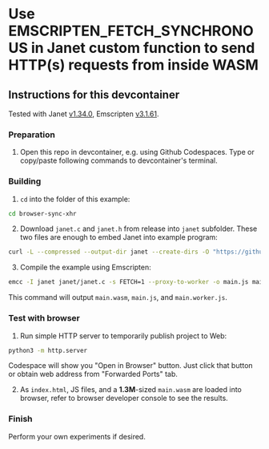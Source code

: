 # Use EMSCRIPTEN_FETCH_SYNCHRONOUS in Janet custom function to send HTTP(s) requests from inside WASM

## Instructions for this devcontainer

Tested with Janet [v1.34.0](https://github.com/janet-lang/janet/releases/tag/v1.34.0),
 Emscripten [v3.1.61](https://github.com/emscripten-core/emscripten/tree/3.1.61).

### Preparation

1. Open this repo in devcontainer, e.g. using Github Codespaces.
   Type or copy/paste following commands to devcontainer's terminal.

### Building

1. `cd` into the folder of this example:

```sh
cd browser-sync-xhr
```

2. Download `janet.c` and `janet.h` from release into `janet` subfolder. These two files are enough to embed 
 Janet into example program:

```sh
curl -L --compressed --output-dir janet --create-dirs -O "https://github.com/janet-lang/janet/releases/download/v1.34.0/janet.{c,h}"
```

3. Compile the example using Emscripten:

```sh
emcc -I janet janet/janet.c -s FETCH=1 --proxy-to-worker -o main.js main.c
```

This command will output `main.wasm`, `main.js`, and `main.worker.js`. 

### Test with browser

1. Run simple HTTP server to temporarily publish project to Web:

```sh
python3 -m http.server
```

Codespace will show you "Open in Browser" button. Just click that button or
obtain web address from "Forwarded Ports" tab.

2. As `index.html`, JS files, and a **1.3M**-sized `main.wasm` are loaded into browser, refer to browser developer console
   to see the results.


### Finish

Perform your own experiments if desired.

